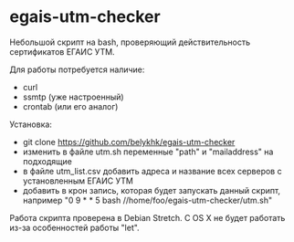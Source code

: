 # egais-utm-checker
Небольшой скрипт на bash, проверяющий действительность сертификатов ЕГАИС УТМ.

Для работы потребуется наличие:
 - curl
 - ssmtp (уже настроенный)
 - crontab (или его аналог)

Установка:
 - git clone https://github.com/belykhk/egais-utm-checker
 - изменить в файле utm.sh переменные "path" и "mailaddress" на подходящие
 - в файле utm_list.csv добавить адреса и название всех серверов с установленным ЕГАИС УТМ
 - добавить в крон запись, которая будет запускать данный скрипт, например "0 9 * * 5 bash //home/foo/egais-utm-checker/utm.sh"

Работа скрипта проверена в Debian Stretch. С OS X не будет работать из-за особенностей работы "let".

